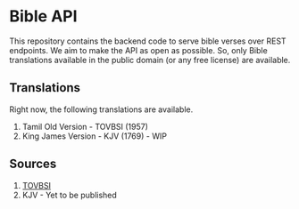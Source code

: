 # Bible API

This repository contains the backend code to serve bible verses over REST endpoints.
We aim to make the API as open as possible.
So, only Bible translations available in the public domain (or any free license)
are available.

## Translations

Right now, the following translations are available. 
1. Tamil Old Version - TOVBSI (1957)
2. King James Version - KJV (1769) - WIP

## Sources
1. [TOVBSI](https://github.com/berinaniesh/bible-tamil)
2. KJV - Yet to be published
